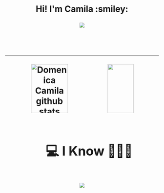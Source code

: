 <h1 align="center"><b>Hi! I'm Camila :smiley: </b>

<!--- animated presentation -->
<p align="center">
  <a href="https://github.com/DenverCoder1/readme-typing-svg"><img src="https://readme-typing-svg.herokuapp.com?font=Time+New+Roman&color=cyan&size=25&center=true&vCenter=true&width=600&height=100&lines=Domenica+Camila+Sanchez;++;Software-Student,;Love+to+learn+..<3"></a>
</p>

<br>


<hr>

<!-- Estados Git -->
<div align="center">  
  <img width="49%" height="160px" src="https://github-readme-stats.vercel.app/api?username=Dsmcamila&show_icons=true&count_private=true&hide_border=true&title_color=9932CC&icon_color=9932CC&text_color=c9d1d9&bg_color=0d1117" alt="Domenica Camila github stats" /> 
  <img width="41%" height="160px" src="https://github-readme-stats.vercel.app/api/top-langs/?username=Dsmcamila&layout=compact&hide_border=true&title_color=9932CC&text_color=EE82EE&bg_color=0d1117" />
</div>


 

<!--h1 without bottom border-->
<div id="user-content-toc">
  <ul align="center">
    <summary><h2 style="display: inline-block">  💻 I Know 👨🏻‍💻 </h2></summary>
  </ul>
</div>
<!--tech stack icons-->
<p align="center">
  <a href="https://skillicons.dev">
    <img src="https://skillicons.dev/icons?i=git,cpp,discord,github,idea,java,vscode,postgres&perline=14" />
  </a>
</p>


